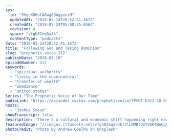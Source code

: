```yaml
---
sys:
  id: "5VqcXO6uCA6wg8OAgyeuiM"
  updatedAt: "2018-03-14T20:52:41.167Z"
  createdAt: "2018-05-24T05:00:35.656Z"
  revision: 4
  space: "vfgh62eq5a4k"
  contentType: "podcasts"
date: "2018-03-14T20:52:41.167Z"
title: "Following God and Taking Dominion"
slug: "prophetic-voice-312"
publishDate: "2018-03-10"
episodeNumber: 312
keywords:
  - "spiritual authority"
  - "living in the supernatural"
  - "transfer of wealth"
  - "obedience"
  - "united states"
Series: "The Prophetic Voice of Our Time"
audioLink: "https://episodes.castos.com/propheticvoice/TPVOT-E312-18-03-10-11-Following-God-and-Taking-Dominion.mp3"
hosts:
  - "Joshua Sosso"
showTranscript: false
description: "There's a cultural and economic shift happening right now all over the world. If we obey God, we can be at the forefront of it for His glory, the benefit of His people, and our own benefit."
featuredImage: "//images.ctfassets.net/vfgh62eq5a4k/2lLNMBlO2YeAK4WuUg0OyC/6deda84a3327f473bae7420eeb746934/andrew-coelho-28203-unsplash__1_.jpg"
photoCredit: "Photo by Andrew Coelho on Unsplash"
---
```

